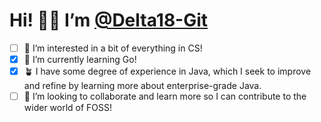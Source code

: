 # **Hi! 👋🏻 I’m [@Delta18-Git](https://github.com/Delta18-Git)**

- [ ] 👀 I’m interested in a bit of everything in CS!
- [x] 🌱 I’m currently learning Go!
- [x] 🪴 I have some degree of experience in Java, which‌ I seek to improve and refine by learning more about enterprise-grade Java.
- [ ] 💞️ I’m looking to collaborate and learn more so I can contribute to the wider world of FOSS!
<!-- 📫 How to reach me: PENDING --->

<!---
Delta18-Git/Delta18-Git is a ✨ special ✨ repository because its `README.md` (this file) appears on your GitHub profile.
You can click the Preview link to take a look at your changes.
--->
